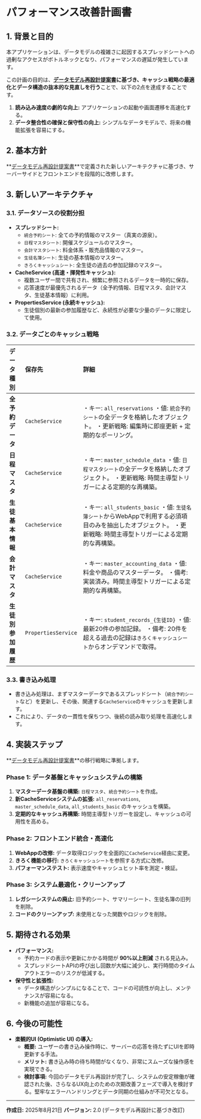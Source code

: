 # パフォーマンス改善計画書

## 1. 背景と目的

本アプリケーションは、データモデルの複雑さに起因するスプレッドシートへの過剰なアクセスがボトルネックとなり、パフォーマンスの遅延が発生しています。

この計画の目的は、**[データモデル再設計提案書](data_model_redesign.md)に基づき、キャッシュ戦略の最適化とデータ構造の抜本的な見直しを行う**ことで、以下の2点を達成することです。

1. **読み込み速度の劇的な向上:** アプリケーションの起動や画面遷移を高速化する。
2. **データ整合性の確保と保守性の向上:** シンプルなデータモデルで、将来の機能拡張を容易にする。

## 2. 基本方針

**[データモデル再設計提案書](data_model_redesign.md)**で定義された新しいアーキテクチャに基づき、サーバーサイドとフロントエンドを段階的に改修します。

## 3. 新しいアーキテクチャ

### 3.1. データソースの役割分担

- **スプレッドシート:**
  - `統合予約シート`: 全ての予約情報のマスター（真実の源泉）。
  - `日程マスタシート`: 開催スケジュールのマスター。
  - `会計マスタシート`: 料金体系・販売品情報のマスター。
  - `生徒名簿シート`: 生徒の基本情報のマスター。
  - `きろくキャッシュシート`: 全生徒の過去の参加記録のマスター。
- **CacheService (高速・揮発性キャッシュ):**
  - 複数ユーザー間で共有され、頻繁に参照されるデータを一時的に保存。
  - 応答速度が最優先されるデータ（全予約情報、日程マスタ、会計マスタ、生徒基本情報）に利用。
- **PropertiesService (永続キャッシュ):**
  - 生徒個別の最新の参加履歴など、永続性が必要な少量のデータに限定して使用。

### 3.2. データごとのキャッシュ戦略

| データ種別         | 保存先              | 詳細                                                                                                                                                             |
| :----------------- | :------------------ | :--------------------------------------------------------------------------------------------------------------------------------------------------------------- |
| **全予約データ**   | `CacheService`      | ・キー: `all_reservations` ・値: `統合予約シート`の全データを格納したオブジェクト。 ・更新戦略: 編集時に即座更新 + 定期的なポーリング。                          |
| **日程マスタ**     | `CacheService`      | ・キー: `master_schedule_data` ・値: `日程マスタシート`の全データを格納したオブジェクト。 ・更新戦略: 時間主導型トリガーによる定期的な再構築。                   |
| **生徒基本情報**   | `CacheService`      | ・キー: `all_students_basic` ・値: `生徒名簿シート`からWebAppで利用する必須項目のみを抽出したオブジェクト。 ・更新戦略: 時間主導型トリガーによる定期的な再構築。 |
| **会計マスタ**     | `CacheService`      | ・キー: `master_accounting_data` ・値: 料金や商品のマスターデータ。 ・備考: 実装済み。時間主導型トリガーによる定期的な再構築。                                   |
| **生徒別参加履歴** | `PropertiesService` | ・キー: `student_records_{生徒ID}` ・値: 最新20件の参加記録。 ・備考: 20件を超える過去の記録は`きろくキャッシュシート`からオンデマンドで取得。                   |

### 3.3. 書き込み処理

- 書き込み処理は、まずマスターデータであるスプレッドシート（`統合予約シート`など）を更新し、その後、関連する`CacheService`のキャッシュを更新します。
- これにより、データの一貫性を保ちつつ、後続の読み取り処理を高速化します。

## 4. 実装ステップ

**[データモデル再設計提案書](data_model_redesign.md)**の移行戦略に準拠します。

### Phase 1: データ基盤とキャッシュシステムの構築

1. **マスターデータ基盤の構築:** `日程マスタ`、`統合予約シート`を作成。
2. **新CacheServiceシステムの拡張:** `all_reservations`, `master_schedule_data`,
   `all_students_basic` のキャッシュを構築。
3. **定期的なキャッシュ再構築:** 時間主導型トリガーを設定し、キャッシュの可用性を高める。

### Phase 2: フロントエンド統合・高速化

1. **WebAppの改修:** データ取得ロジックを全面的に`CacheService`経由に変更。
2. **きろく機能の移行:** `きろくキャッシュシート`を参照する方式に改修。
3. **パフォーマンステスト:** 表示速度やキャッシュヒット率を測定・検証。

### Phase 3: システム最適化・クリーンアップ

1. **レガシーシステムの廃止:** 旧予約シート、サマリーシート、生徒名簿の旧列を削除。
2. **コードのクリーンアップ:** 未使用となった関数やロジックを削除。

## 5. 期待される効果

- **パフォーマンス:**
  - 予約カードの表示や更新にかかる時間が **90%以上削減** される見込み。
  - スプレッドシートAPIの呼び出し回数が大幅に減少し、実行時間のタイムアウトエラーのリスクが低減する。
- **保守性と拡張性:**
  - データ構造がシンプルになることで、コードの可読性が向上し、メンテナンスが容易になる。
  - 新機能の追加が容易になる。

## 6. 今後の可能性

- **楽観的UI (Optimistic UI) の導入:**
  - **概要:** ユーザーの書き込み操作時に、サーバーの応答を待たずにUIを即時更新する手法。
  - **メリット:** 書き込み時の待ち時間がなくなり、非常にスムーズな操作感を実現できる。
  - **検討事項:**
    今回のデータモデル再設計が完了し、システムの安定稼働が確認された後、さらなるUX向上のための次期改善フェーズで導入を検討する。堅牢なエラーハンドリングとデータ同期の仕組みが不可欠となる。

---

**作成日:** 2025年8月21日 **バージョン:** 2.0 (データモデル再設計に基づき改訂)
